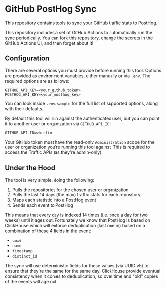 # GitHub PostHog Sync

This repository contains tools to sync your GitHub traffic stats to PostHog.

This repository includes a set of GitHub Actions to automatically run the
sync periodically. You can fork this repository, change the secrets in the
GitHub Actions UI, and then forget about it!

## Configuration

There are several options you must provide before running this tool. Options
are provided as environment variables, either manually or via `.env`. The
required options are as follows:

```
GITHUB_API_KEY=<your_github_token>
POSTHOG_API_KEY=<your_posthog_key>
```

You can look inside `.env.sample` for the full list of supported options,
along with their defaults.

By default this tool wil run against the authenticated user, but you can
point it to another user or organization via `GITHUB_API_ID`:

```
GITHUB_API_ID=whitfin
```

Your GitHub token must have the read-only `Administration` scope for the
user or organization you're running this tool against. This is required
to access the Traffic APIs (as they're admin-only).

## Under the Hood

The tool is very simple, doing the following:

1. Pulls the repositories for the chosen user or organization
2. Pulls the last 14 days (the max) traffic stats for each repository
3. Maps each statistic into a PostHog event
4. Sends each event to PostHog

This means that every day is indexed 14 times (i.e. once a day for two weeks) until it ages
out. Fortunately we know that PostHog is based on ClickHouse which will enforce deduplication
(last one in) based on a combination of these 4 fields in the event:

- `uuid`
- `name`
- `timestamp`
- `distinct_id`

The sync will use deterministic fields for these values (via UUID v5) to ensure that they're
the same for the same day. ClickHouse provide eventual consistency when it comes to deduplication,
so over time and "old" copies of the events will age out.
